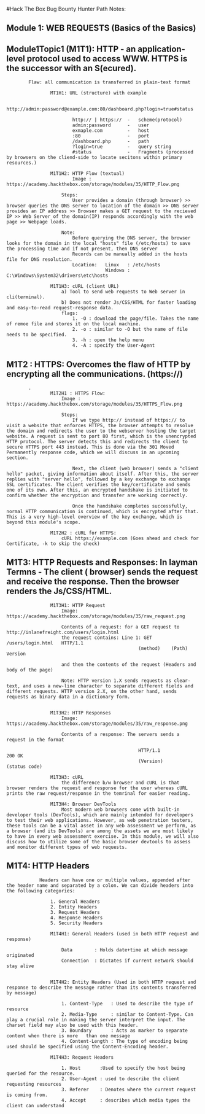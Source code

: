 #Hack The Box Bug Bounty Hunter Path Notes:

## Module 1: WEB REQUESTS (Basics of the Basics)

##		Module1Topic1 (M1T1): HTTP - an application-level protocol used to access WWW. HTTPS is the successor with an S(ecured).
			Flaw: all communication is transferred in plain-text format

					MT1H1: URL (structure) with example

							http://admin:password@example.com:80/dashboard.php?login=true#status

							http:// | https://  -	scheme(protocol)
							admin:password		-	user
							exmaple.com 		-	host
							:80					-	port
							/dashboard.php		-	path
							?login=true			- 	query string
							#status				-	Fragments (processed by browsers on the cliend-side to locate secitons within primary resources.)

					M1T1H2: HTTP Flow (textual)
							Image : https://academy.hackthebox.com/storage/modules/35/HTTP_Flow.png

						Steps: 
							User provides a domain (through browser) >> browser queries the DNS server to location of the domain >> DNS server provides an IP address >> Browser makes a GET request to the recieved IP >> Web Server of the domain(IP) responds accordingly with the web page >> Webpage loads.
		
						Note:
							Before querying the DNS server, the browser looks for the domain in the local "hosts" file (/etc/hosts) to save the processing time and if not present, then DNS server
							Records can be manually added in the hosts file for DNS resolution.
							Location: 	Linux   : /etc/hosts
										Windows : C:\Windows\System32\drivers\etc\hosts

					M1T1H3: cURL (client URL)
						a) Tool to send web requests to Web server in cli(terminal). 
						b) Does not render Js/CSS/HTML for faster loading and easy-to-read request-response data.
						flags: 
							1. -O : download the page/file. Takes the name of remoe file and stores it on the local machine.
							2. -o : similar to -O but the name of file needs to be specified.
							3. -h : open the help menu
							4. -A : specify the User-Agent
		


## M1T2 : HTTPS: Overcomes the flaw of HTTP by encrypting all the communications. (https://)
        	.
					M1T2H1 : HTTPS Flow:
						Image : https://academy.hackthebox.com/storage/modules/35/HTTPS_Flow.png

						Steps: 
							If we type http:// instead of https:// to visit a website that enforces HTTPS, the browser attempts to resolve the domain and redirects the user to the webserver hosting the target website. A request is sent to port 80 first, which is the unencrypted HTTP protocol. The server detects this and redirects the client to secure HTTPS port 443 instead. This is done via the 301 Moved Permanently response code, which we will discuss in an upcoming section.

							Next, the client (web browser) sends a "client hello" packet, giving information about itself. After this, the server replies with "server hello", followed by a key exchange to exchange SSL certificates. The client verifies the key/certificate and sends one of its own. After this, an encrypted handshake is initiated to confirm whether the encryption and transfer are working correctly.

							Once the handshake completes successfully, normal HTTP communication is continued, which is encrypted after that. This is a very high-level overview of the key exchange, which is beyond this module's scope.
		
					M1T2H2 : cURL for HTTPS: 
						cURL https://example.com (Goes ahead and check for Certificate, -k to skip the check)
		
		

## M1T3: HTTP Requests and Responses: In layman Termns - The client ( browser) sends the request 	and receive the response. Then the browser renders the Js/CSS/HTML.


					M1T3H1: HTTP Request
						Image: https://academy.hackthebox.com/storage/modules/35/raw_request.png

						Contents of a request: for a GET request to 		http://inlanefreight.com/users/login.html
						the request contains: Line 1: GET 	/users/login.html 	HTTP/1.1
													(method) 	(Path)			Version
		
						and then the contents of the request (Headers and body of the page)
		
						Note: HTTP version 1.X sends requests as clear-text, and uses a new-line character to separate different fields and different requests. HTTP version 2.X, on the other hand, sends requests as binary data in a dictionary form.
		
		
					M1T3H2: HTTP Responses
						Image: https://academy.hackthebox.com/storage/modules/35/raw_response.png

						Contents of a response: The servers sends a request in the format
		
													HTTP/1.1	 		200	OK
													(Version)		(status code)			
					
					M1T3H3: cURL
						the difference b/w browser and cURL is that browser renders the request and response for the user whereas cURL prints the raw request/response in the temrinal for easier reading.

					M1T3H4: Browser DevTools
						Most modern web browsers come with built-in developer tools (DevTools), which are mainly intended for developers to test their web applications. However, as web penetration testers, these tools can be a vital asset in any web assessment we perform, as a browser (and its DevTools) are among the assets we are most likely to have in every web assessment exercise. In this module, we will also discuss how to utilize some of the basic browser devtools to assess and monitor different types of web requests.
						
## M1T4: HTTP Headers	

				Headers can have one or multiple values, appended after the header name and separated by a colon. We can divide headers into the following categories:

					1. General Headers
					2. Entity Headers
					3. Request Headers
					4. Response Headers
					5. Security Headers
					
					M1T4H1: General Headers (used in both HTTP request and response)
					
						Data	    : Holds date+time at which message originated
						Connection  : Dictates if current network should stay alive
								   
								   
					M1T4H2: Entity Headers (Used in both HTTP request and response to describe the message rather than its contents transferred by message)
					
						1. Content-Type   : Used to describe the type of resource
						2. Media-Type	  : similar to Content-Type. Can play a crucial role in making the server interpret the input. The charset field may also be used with this header.
						3. Boundary	  	  : Acts as marker to separate content when there is more	than one message
						4. Content-Length : The type of encoding being used should be specified using the Content-Encoding header.
						
					M1T4H3: Request Headers
					
						1. Host		  :Used to specify the host being queried for the resource. 
						2. User-Agent : used to describe the client requesting resources
						3. Referer	  : Denotes where the current request is coming from.
						4. Accept	  : describes which media types the client can understand
